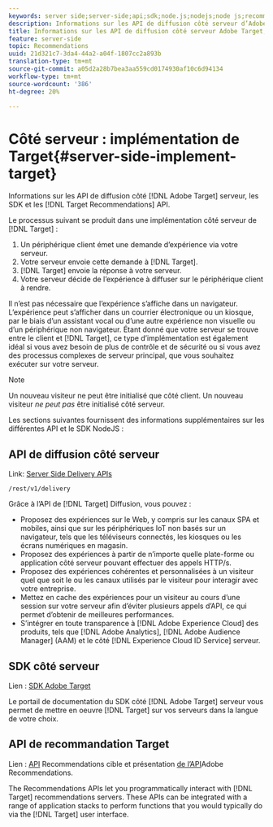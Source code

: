 ```yaml
---
keywords: server side;server-side;api;sdk;node.js;nodejs;node js;recommendations api;api:apis
description: Informations sur les API de diffusion côté serveur d’Adobe Target, les SDK et les API de Cible Recommendations.
title: Informations sur les API de diffusion côté serveur Adobe Target, le SDK Node.js et les API Cible Recommendations.
feature: server-side
topic: Recommendations
uuid: 21d321c7-3da4-44a2-a04f-1807cc2a893b
translation-type: tm+mt
source-git-commit: a05d2a28b7bea3aa559cd0174930af10c6d94134
workflow-type: tm+mt
source-wordcount: '386'
ht-degree: 20%

---
```



# Côté serveur : implémentation de Target{#server-side-implement-target}

Informations sur les API de diffusion côté [!DNL Adobe Target] serveur, les SDK et les [!DNL Target Recommendations] API.

Le processus suivant se produit dans une implémentation côté serveur de [!DNL Target] :

1. Un périphérique client émet une demande d’expérience via votre serveur.
1. Votre serveur envoie cette demande à [!DNL Target].
1. [!DNL Target] envoie la réponse à votre serveur.
1. Votre serveur décide de l’expérience à diffuser sur le périphérique client à rendre.

Il n’est pas nécessaire que l’expérience s’affiche dans un navigateur. L’expérience peut s’afficher dans un courrier électronique ou un kiosque, par le biais d’un assistant vocal ou d’une autre expérience non visuelle ou d’un périphérique non navigateur. Étant donné que votre serveur se trouve entre le client et [!DNL Target], ce type d’implémentation est également idéal si vous avez besoin de plus de contrôle et de sécurité ou si vous avez des processus complexes de serveur principal, que vous souhaitez exécuter sur votre serveur.

>[!NOTE]
>
>Un nouveau visiteur ne peut être initialisé que côté client. Un nouveau visiteur *ne peut pas* être initialisé côté serveur.

Les sections suivantes fournissent des informations supplémentaires sur les différentes API et le SDK NodeJS :

## API de diffusion côté serveur

Link: [Server Side Delivery APIs](https://developers.adobetarget.com/api/delivery-api/)

`/rest/v1/delivery`

Grâce à l’API de [!DNL Target] Diffusion, vous pouvez :

* Proposez des expériences sur le Web, y compris sur les canaux SPA et mobiles, ainsi que sur les périphériques IoT non basés sur un navigateur, tels que les téléviseurs connectés, les kiosques ou les écrans numériques en magasin.
* Proposez des expériences à partir de n’importe quelle plate-forme ou application côté serveur pouvant effectuer des appels HTTP/s.
* Proposez des expériences cohérentes et personnalisées à un visiteur quel que soit le ou les canaux utilisés par le visiteur pour interagir avec votre entreprise.
* Mettez en cache des expériences pour un visiteur au cours d’une session sur votre serveur afin d’éviter plusieurs appels d’API, ce qui permet d’obtenir de meilleures performances.
* S’intégrer en toute transparence à [!DNL Adobe Experience Cloud] des produits, tels que [!DNL Adobe Analytics], [!DNL Adobe Audience Manager] (AAM) et le côté [!DNL Experience Cloud ID Service] serveur.

## SDK côté serveur

Lien : [SDK Adobe Target](https://adobetarget-sdks.gitbook.io/docs/)

Le portail de documentation du SDK côté [!DNL Adobe Target] serveur vous permet de mettre en oeuvre [!DNL Target] sur vos serveurs dans la langue de votre choix.

## API de recommandation Target

Lien : [API](https://developers.adobetarget.com/api/recommendations) Recommendations cible et présentation [de l’API](https://experienceleague.adobe.com/docs/target-learn/recommendations-api-tutorial/recs-api-overview.html)Adobe Recommendations.

The Recommendations APIs let you programmatically interact with [!DNL Target] recommendations servers. These APIs can be integrated with a range of application stacks to perform functions that you would typically do via the [!DNL Target] user interface.
